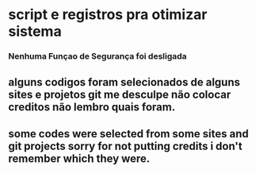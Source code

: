 # script e registros pra otimizar sistema 
### Nenhuma Funçao de Segurança foi desligada 
## alguns codigos foram selecionados de alguns sites e projetos git me desculpe não colocar creditos não lembro quais foram.
## some codes were selected from some sites and git projects sorry for not putting credits i don't remember which they were.
